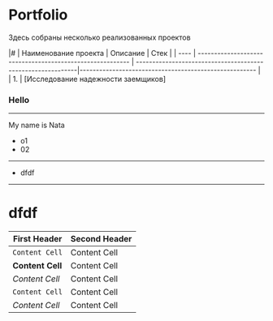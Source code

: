 # Portfolio

Здесь собраны несколько реализованных проектов 

|#     | Наименование проекта                    | Описание                                               | Стек
 |
| ---- | --------------------------------------------------------- | ------------------------------------------------------------|------------------------------------------------------ |
| 1.   | [Исследование надежности заемщиков] 



### Hello

---
My name is Nata  
* o1
* 02

----
- dfdf

---
# dfdf

| First Header       | Second Header |
|--------------------| ------------- |
| `Content Cell`     | Content Cell  |
| **Content Cell**   | Content Cell  |
| _Content Cell_     | Content Cell  |
| ```Content Cell``` | Content Cell  |
| *Content Cell*     | Content Cell  |
